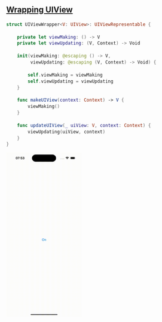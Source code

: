 ## [Wrapping UIView](https://www.swiftbysundell.com/tips/inline-wrapping-of-uikit-or-appkit-views-within-swiftui/)

```swift
struct UIViewWrapper<V: UIView>: UIViewRepresentable {
    
    private let viewMaking: () -> V
    private let viewUpdating: (V, Context) -> Void
    
    init(viewMaking: @escaping () -> V,
         viewUpdating: @escaping (V, Context) -> Void) {
        
        self.viewMaking = viewMaking
        self.viewUpdating = viewUpdating
    }
    
    func makeUIView(context: Context) -> V {
        viewMaking()
    }
    
    func updateUIView(_ uiView: V, context: Context) {
        viewUpdating(uiView, context)
    }
}
```

<img src="preview.gif" width="40%" >
